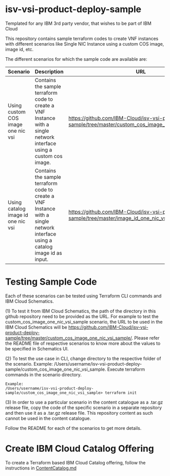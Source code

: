 # isv-vsi-product-deploy-sample
Templated for any IBM 3rd party vendor, that wishes to be part of IBM Cloud

This repository contains sample terraform codes to create VNF instances with different scenarios like Single NIC Instance using a custom COS image, image id, etc.

The different scenarios for which the sample code are available are:

| Scenario | Description | URL |
|----------|-------------|-----|
| Using custom COS image one nic vsi | Contains the sample terraform code to create a VNF Instance with a single network interface using a custom cos image. | https://github.com/IBM-Cloud/isv-vsi-product-deploy-sample/tree/master/custom_cos_image_one_nic_vsi_sample/ | 
| Using catalog image id one nic vsi | Contains the sample terraform code to create a VNF Instance with a single network interface using a catalog image id as input. | https://github.com/IBM-Cloud/isv-vsi-product-deploy-sample/tree/master/image_id_one_nic_vsi_sample/  |


# Testing Sample Code 

Each of these scenarios can be tested using Terraform CLI commands and IBM Cloud Schematics.

  (1) To test it from IBM Cloud Schematics, the path of the directory in this github repository need to be provided as the URL. For example to test the custom_cos_image_one_nic_vsi_sample scenario, the URL to be used in the IBM Cloud Schematics will be https://github.com/IBM-Cloud/isv-vsi-product-deploy-sample/tree/master/custom_cos_image_one_nic_vsi_sample/. Please refer the README file of respective scenarios to know more about the values to be specified in Schematics UI.

  (2) To test the use case in CLI, change directory to the respective folder of the scenario. Example: /Users/username/isv-vsi-product-deploy-sample/custom_cos_image_one_nic_vsi_sample. Execute terraform commands in the scenario directory. 
    
    Example:   
    /Users/username/isv-vsi-product-deploy-sample/custom_cos_image_one_nic_vsi_sample> terraform init

  (3) In order to use a particular scenario in the content catalogue as a .tar.gz release file, copy the code of the specific    scenario in a separate repository and then use it as a .tar.gz release file. This repository content as such cannot be used in the content catalogue.

Follow the README for each of the scenarios to get more details.

# Create IBM Cloud Catalog Offering

To create a Terraform based IBM Cloud Catalog offering, follow the instructions in [ContentCatalog.md](ContentCatalog.md)
